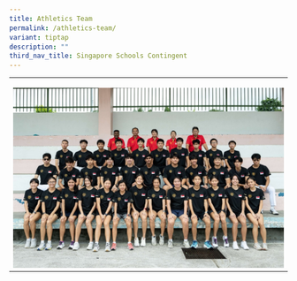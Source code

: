 ```yaml
---
title: Athletics Team
permalink: /athletics-team/
variant: tiptap
description: ""
third_nav_title: Singapore Schools Contingent
---
```

<p></p>
<table style="minWidth: 75px">
<colgroup>
<col>
<col>
<col>
</colgroup>
<tbody>
<tr>
<th rowspan="1" colspan="3">
<p></p>
<div class="isomer-image-wrapper">
<img style="width: 100%" height="auto" width="100%" alt="" src="/images/Athletics_Contingent.jpg">
</div>
</th>
</tr>
</tbody>
</table>
<p></p>